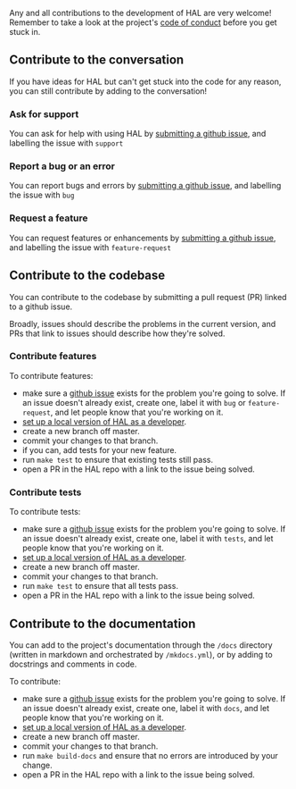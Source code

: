 Any and all contributions to the development of HAL are very welcome! Remember to take a look at the project's [code of conduct](code_of_conduct.md) before you get stuck in.

## Contribute to the conversation

If you have ideas for HAL but can't get stuck into the code for any reason, you can still contribute by adding to the conversation!

### Ask for support

You can ask for help with using HAL by [submitting a github issue](https://github.com/harrisonpim/hal/issues), and labelling the issue with `support`

### Report a bug or an error

You can report bugs and errors by [submitting a github issue](https://github.com/harrisonpim/hal/issues), and labelling the issue with `bug`

### Request a feature

You can request features or enhancements by [submitting a github issue](https://github.com/harrisonpim/hal/issues), and labelling the issue with `feature-request`

## Contribute to the codebase

You can contribute to the codebase by submitting a pull request (PR) linked to a github issue.

Broadly, issues should describe the problems in the current version, and PRs that link to issues should describe how they're solved.

### Contribute features

To contribute features:

- make sure a [github issue](https://github.com/harrisonpim/hal/issues) exists for the problem you're going to solve. If an issue doesn't already exist, create one, label it with `bug` or `feature-request`, and let people know that you're working on it.
- [set up a local version of HAL as a developer](developers.md).
- create a new branch off master.
- commit your changes to that branch.
- if you can, add tests for your new feature.
- run `make test` to ensure that existing tests still pass.
- open a PR in the HAL repo with a link to the issue being solved.

### Contribute tests

To contribute tests:

- make sure a [github issue](https://github.com/harrisonpim/hal/issues) exists for the problem you're going to solve. If an issue doesn't already exist, create one, label it with `tests`, and let people know that you're working on it.
- [set up a local version of HAL as a developer](developers.md).
- create a new branch off master.
- commit your changes to that branch.
- run `make test` to ensure that all tests pass.
- open a PR in the HAL repo with a link to the issue being solved.

## Contribute to the documentation

You can add to the project's documentation through the `/docs` directory (written in markdown and orchestrated by `/mkdocs.yml`), or by adding to docstrings and comments in code.

To contribute:

- make sure a [github issue](https://github.com/harrisonpim/hal/issues) exists for the problem you're going to solve. If an issue doesn't already exist, create one, label it with `docs`, and let people know that you're working on it.
- [set up a local version of HAL as a developer](developers.md).
- create a new branch off master.
- commit your changes to that branch.
- run `make build-docs` and ensure that no errors are introduced by your change.
- open a PR in the HAL repo with a link to the issue being solved.
